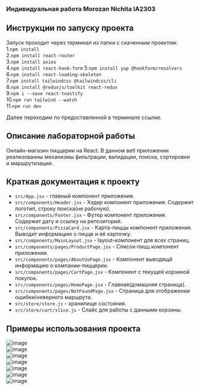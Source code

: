 
### Индивидуальная работа Morozan Nichita IA2303
## Инструкции по запуску проекта

Запуск проходит через терминал из папки c скаченным проектом:  
1.`npm install`  
2.`npm install react-router`  
3.`npm install axios`  
4.`npm install react-hook-form`
5.`npm install yup @hookform/resolvers`
6.`npm install react-loading-skeleton`  
7.`npm install tailwindcss @tailwindcss/cli`  
8.`npm install @reduxjs/toolkit react-redux`  
9.`npm i --save react-toastify`  
10.`npm run tailwind --watch`  
11.`npm run dev`  

Далее переходим по предоставленной в терминале ссылке.

## Описание лабораторной работы
  Онлайн-магазин пиццерии на React. В данном веб приложении реализованны механизмы фильтрации, валидации, поиска, сортировки и маршрутизации. 
## Краткая документация к проекту
- `src/App.jsx` -  главный компонент приложения.
- `src/сomponents/Header.jsx` -  Хэдер компонент приложения. Содержит логотип, строку поиска(не рабочую).  
- `src/сomponents/Footer.jsx` -  Футер компонент приложения. Содержит дату и ссылку на репозиторий.  
- `src/сomponents/PizzaCard.jsx` - Карта-пиццы компонент приложения. Выводит информацию о пицце и её карточку.  
- `src/сomponents/MainLayout.jsx` -  layout-компонент для всех страниц.  
- `src/сomponents/pages/ProductPage.jsx` - Список-пицц компонент приложения.  
- `src/сomponents/pages/AboutUsPage.jsx` - Компонент выводящй информацию о компании-пиццерии.  
- `src/сomponents/pages/CartPage.jsx` - Компонент с текущей корзиной покупок.   
- `src/сomponents/pages/HomePage.jsx` - Главная(домашняя страница).  
- `src/сomponents/pages/NotFoundPage.jsx` - Страница для отображении ошибки/неверного маршрута.  
- `src/store/store.js` - хранилище состояния.
- `src/store/cart/slice.js` - Слайс для работы с данными корзины.
 
## Примеры использования проекта  

![image](https://github.com/user-attachments/assets/ac71bb20-3e17-4896-a0f0-dd541b96150f)  
![image](https://github.com/user-attachments/assets/59eb86b4-62af-4601-a2cd-5cf9419b3ef3)  
![image](https://github.com/user-attachments/assets/e4b51b32-0b50-4321-9a9d-813780e87e96)  
![image](https://github.com/user-attachments/assets/e4f23d17-ac0b-48ca-9bb5-7b76e31301ee)  
![image](https://github.com/user-attachments/assets/bb33dcd3-33b9-4d83-9ccd-12b5a8fed7b0)  
![image](https://github.com/user-attachments/assets/d13d0629-26ce-439a-896e-b8b848630428)  
![image](https://github.com/user-attachments/assets/280267ac-228a-46de-b518-d6f8b34d42d1)


